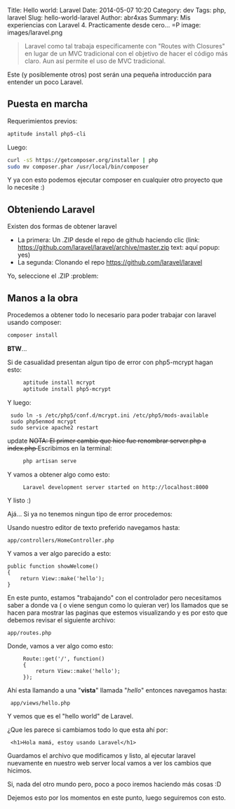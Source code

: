 Title: Hello world: Laravel
Date: 2014-05-07 10:20
Category: dev
Tags: php, laravel
Slug: hello-world-laravel
Author: abr4xas
Summary: Mis experiencias con Laravel 4. Practicamente desde cero... =P
image: images/laravel.png

 > Laravel como tal trabaja especificamente con "Routes with Closures" en lugar de un MVC tradicional con el objetivo de hacer el código más claro. Aun así permite el uso de MVC tradicional.

Este (y posiblemente otros) post serán una pequeña introducción para entender un poco Laravel.

## Puesta en marcha
Requerimientos previos:
```bash
aptitude install php5-cli
```
Luego:
```bash
curl -sS https://getcomposer.org/installer | php
sudo mv composer.phar /usr/local/bin/composer
```
Y ya con esto podemos ejecutar composer en cualquier otro proyecto que lo necesite :)

## Obteniendo Laravel

Existen dos formas de obtener laravel

 * La primera: Un .ZIP desde el repo de github haciendo clic (link: https://github.com/laravel/laravel/archive/master.zip text: aquí popup: yes)
 * La segunda: Clonando el repo https://github.com/laravel/laravel

Yo, seleccione el .ZIP :problem:

## Manos a la obra

Procedemos a obtener todo lo necesario para poder trabajar con laravel usando composer:
```bash
composer install
```
**BTW**...

Si de casualidad presentan algun tipo de error con php5-mcrypt hagan esto:

```bash
     aptitude install mcrypt
     aptitude install php5-mcrypt
```

Y luego:

     sudo ln -s /etc/php5/conf.d/mcrypt.ini /etc/php5/mods-available
     sudo php5enmod mcrypt
     sudo service apache2 restart

update
<strike>NOTA: El primer cambio que hice fue renombrar server.php a index.php </strike>
Escribimos en la terminal: 

```bash
     php artisan serve
```

Y vamos a obtener algo como esto:

```bash
     Laravel development server started on http://localhost:8000
```

Y listo :)

Ajá... Si ya no tenemos ningun tipo de error procedemos:

Usando nuestro editor de texto preferido navegamos hasta:

```
app/controllers/HomeController.php
```

Y vamos a ver algo parecido a esto:

```
public function showWelcome()
{
    return View::make('hello');
}
```     
En este punto, estamos "trabajando" con el controlador pero necesitamos saber a donde va ( o viene sengun como lo quieran ver) los llamados que se hacen para mostrar las paginas que estemos visualizando y es por esto que debemos revisar el siguiente archivo:

```
app/routes.php
```
Donde, vamos a ver algo como esto:

```
     Route::get('/', function()
     {
         return View::make('hello');
     });
```
Ahí esta llamando a una "**vista**" llamada "*hello*" entonces navegamos hasta:

     app/views/hello.php

Y vemos que es el "hello world" de Laravel.

¿Que les parece si cambiamos todo lo que esta ahí por:

     <h1>Hola mamá, estoy usando Laravel</h1>

Guardamos el archivo que modificamos y listo, al ejecutar laravel nuevamente en nuestro web server local vamos a ver los cambios que hicimos.

Si, nada del otro mundo pero, poco a poco iremos haciendo más cosas :D

Dejemos esto por los momentos en este punto, luego seguiremos con esto.